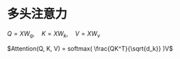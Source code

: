 # 多头注意力

$Q = XW_q, \quad K = XW_k,\quad V = XW_v$

$Attention(Q, K, V) = softmax( \frac{QK^T}{\sqrt{d_k}} )V$
